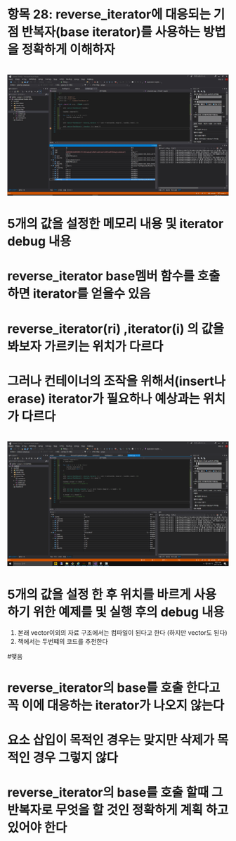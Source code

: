 # 항목 28: reverse_iterator에 대응되는 기점 반복자(base iterator)를 사용하는 방법을 정확하게 이해하자

# 
![alt text](https://github.com/ElementalKiss/AAStudy/blob/master/effstl/book/image/item28_img1.jpg "1")
# 5개의 값을 설정한 메모리 내용 및 iterator debug 내용 
# reverse_iterator base멤버 함수를 호출 하면 iterator를 얻을수 있음
# reverse_iterator(ri) ,iterator(i) 의 값을 봐보자 가르키는 위치가 다르다
# 그러나 컨테이너의 조작을 위해서(insert나 erase) iterator가 필요하나 예상과는 위치가 다르다

#
![alt text](https://github.com/ElementalKiss/AAStudy/blob/master/effstl/book/image/item28_img2.png "2")
# 5개의 값을 설정 한 후 위치를 바르게 사용 하기 위한  예제를 및 실행 후의 debug 내용
1) 본래 vector이외의 자료 구조에서는 컴파일이 된다고 한다 (하지만 vector도 된다)
2) 책에서는 두번쨰의 코드를 추천한다

#맺음
# reverse_iterator의 base를 호출 한다고 꼭 이에 대응하는 iterator가 나오지 않는다
# 요소 삽입이 목적인 경우는 맞지만 삭제가 목적인 경우 그렇지 않다
# reverse_iterator의 base를 호출 할때 그 반복자로 무엇을 할 것인 정확하게 계획 하고 있어야 한다



